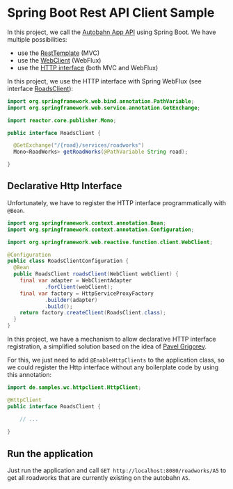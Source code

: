 # Spring Boot Rest API Client Sample

In this project, we call the [Autobahn App API](https://autobahn.api.bund.dev) using Spring Boot.
We have multiple possibilities:

- use the [RestTemplate](https://www.baeldung.com/rest-template) (MVC)
- use the [WebClient](https://www.baeldung.com/spring-5-webclient) (WebFlux)
- use the [HTTP interface](https://www.baeldung.com/spring-6-http-interface) (both MVC and WebFlux)

In this project, we use the HTTP interface with Spring WebFlux 
(see interface [RoadsClient](src/main/java/de/samples/wc/autobahn/RoadsClient.java)):

```java
import org.springframework.web.bind.annotation.PathVariable;
import org.springframework.web.service.annotation.GetExchange;

import reactor.core.publisher.Mono;

public interface RoadsClient {

  @GetExchange("/{road}/services/roadworks")
  Mono<RoadWorks> getRoadWorks(@PathVariable String road);

}
```

## Declarative Http Interface

Unfortunately, we have to register the HTTP interface programmatically with `@Bean`.

```java
import org.springframework.context.annotation.Bean;
import org.springframework.context.annotation.Configuration;

import org.springframework.web.reactive.function.client.WebClient;

@Configuration
public class RoadsClientConfiguration {
  @Bean
  public RoadsClient roadsClient(WebClient webClient) {
    final var adapter = WebClientAdapter
            .forClient(webClient);
    final var factory = HttpServiceProxyFactory
            .builder(adapter)
            .build();
    return factory.createClient(RoadsClient.class);
  }
}
```

In this project, we have a mechanism to allow declarative HTTP interface registration,
a simplified solution based on the idea of [Pavel Grigorev](https://github.com/pavel-grigorev/spring-icomponent).

For this, we just need to add `@EnableHttpClients` to the application class, so we could
register the Http interface without any boilerplate code by using this annotation:

```java
import de.samples.wc.httpclient.HttpClient;

@HttpClient
public interface RoadsClient {

    // ...
  
}

```

## Run the application

Just run the application and call `GET http://localhost:8080/roadworks/A5` to get all roadworks
that are currently existing on the autobahn `A5`.
